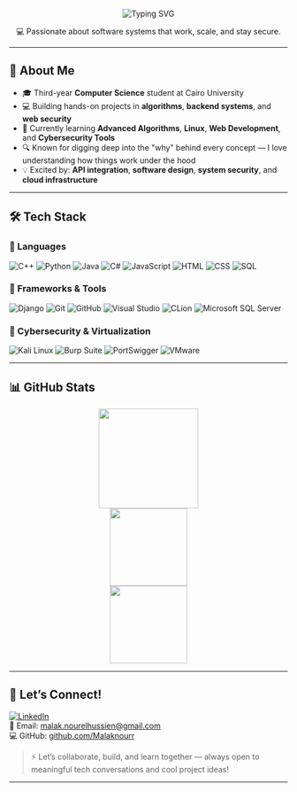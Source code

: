 <!-- DYNAMIC HEADER -->
<p align="center">
  <img src="https://readme-typing-svg.herokuapp.com?font=JetBrains+Mono&size=36&duration=3000&pause=1000&color=FF6B81&center=true&vCenter=true&width=800&lines=Hi%2C+I'm+Malak+Nour+Elhussien;Backend+%7C+Cloud+%7C+Cybersecurity+Enthusiast;CS+Student+%40+Cairo+University" alt="Typing SVG" />
</p>


<p align="center">
  💻 Passionate about software systems that work, scale, and stay secure.
</p>

---

## 🚀 About Me

- 🎓 Third-year **Computer Science** student at Cairo University  
- 💻 Building hands-on projects in **algorithms**, **backend systems**, and **web security**
- 🌱 Currently learning **Advanced Algorithms**, **Linux**, **Web Development**, and **Cybersecurity Tools**
- 🔍 Known for digging deep into the "why" behind every concept — I love understanding how things work under the hood
- 💡 Excited by: **API integration**, **software design**, **system security**, and **cloud infrastructure**

---

## 🛠️ Tech Stack

### 💬 Languages  
![C++](https://img.shields.io/badge/C++-00599C?style=flat&logo=c%2B%2B&logoColor=white)
![Python](https://img.shields.io/badge/Python-3776AB?style=flat&logo=python&logoColor=white)
![Java](https://img.shields.io/badge/Java-007396?style=flat&logo=java&logoColor=white)
![C#](https://img.shields.io/badge/C%23-239120?style=flat&logo=c-sharp&logoColor=white)
![JavaScript](https://img.shields.io/badge/JavaScript-F7DF1E?style=flat&logo=javascript&logoColor=black)
![HTML](https://img.shields.io/badge/HTML5-E34F26?style=flat&logo=html5&logoColor=white)
![CSS](https://img.shields.io/badge/CSS3-1572B6?style=flat&logo=css3&logoColor=white)
![SQL](https://img.shields.io/badge/SQL-4479A1?style=flat&logo=mysql&logoColor=white)

### 🧪 Frameworks & Tools  
![Django](https://img.shields.io/badge/Django-092E20?style=flat&logo=django&logoColor=white)
![Git](https://img.shields.io/badge/Git-F05032?style=flat&logo=git&logoColor=white)
![GitHub](https://img.shields.io/badge/GitHub-181717?style=flat&logo=github&logoColor=white)
![Visual Studio](https://img.shields.io/badge/Visual_Studio-5C2D91?style=flat&logo=visual-studio&logoColor=white)
![CLion](https://img.shields.io/badge/CLion-000000?style=flat&logo=clion&logoColor=white)
![Microsoft SQL Server](https://img.shields.io/badge/Microsoft_SQL_Server-CC2927?style=flat&logo=microsoft-sql-server&logoColor=white)

### 🔐 Cybersecurity & Virtualization  
![Kali Linux](https://img.shields.io/badge/Kali_Linux-557C94?style=flat&logo=kalilinux&logoColor=white)
![Burp Suite](https://img.shields.io/badge/Burp_Suite-FF6600?style=flat&logo=burpsuite&logoColor=white)
![PortSwigger](https://img.shields.io/badge/PortSwigger-F05A22?style=flat&logo=portswigger&logoColor=white)
![VMware](https://img.shields.io/badge/VMware-607078?style=flat&logo=vmware&logoColor=white)

---

## 📊 GitHub Stats

<div align="center">

<a href="https://github.com/Malaknourr">
  <img height="180em" src="https://github-readme-stats.vercel.app/api?username=Malaknourr&show_icons=true&theme=tokyonight&hide_border=true" />
</a>

<br/>

<a href="https://github.com/Malaknourr">
  <img height="140em" src="https://github-readme-stats.vercel.app/api/top-langs/?username=Malaknourr&layout=compact&theme=tokyonight&hide_border=true" />
</a>

<br/>

<a href="https://github.com/Malaknourr">
  <img height="140em" src="https://github-profile-trophy.vercel.app/?username=Malaknourr&theme=tokyonight&no-frame=true&column=4" />
</a>

</div>

---

## 🤝 Let’s Connect!

[![LinkedIn](https://img.shields.io/badge/LinkedIn-0A66C2?style=flat&logo=linkedin&logoColor=white)](https://www.linkedin.com/in/malak-nourelhussien)  
📧 Email: [malak.nourelhussien@gmail.com](mailto:malak.nourelhussien@gmail.com)  
💻 GitHub: [github.com/Malaknourr](https://github.com/Malaknourr)

> ⚡ Let’s collaborate, build, and learn together — always open to meaningful tech conversations and cool project ideas!

---
